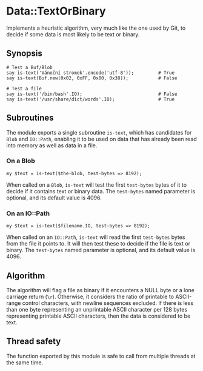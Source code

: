 # Data::TextOrBinary

Implements a heuristic algorithm, very much like the one used by Git, to
decide if some data is most likely to be text or binary.

## Synopsis

    # Test a Buf/Blob
    say is-text('Vánoční stromek'.encode('utf-8'));         # True
    say is-text(Buf.new(0x02, 0xFF, 0x00, 0x38));           # False

    # Test a file
    say is-text('/bin/bash'.IO);                            # False
    say is-text('/usr/share/dict/words'.IO);                # True

## Subroutines

The module exports a single subroutine `is-text`, which has candidates for
`Blob` and `IO::Path`, enabling it to be used on data that has already been
read into memory as well as data in a file.

### On a Blob

    my $text = is-text($the-blob, test-bytes => 8192);

When called on a `Blob`, `is-text` will test the first `test-bytes` bytes of
it to decide if it contains text or binary data. The `test-bytes` named
parameter is optional, and its default value is 4096.

### On an IO::Path

    my $text = is-text($filename.IO, test-bytes => 8192);

When called on an `IO::Path`, `is-text` will read the first `test-bytes` bytes
from the file it points to. It will then test these to decide if the file is
text or binary. The `test-bytes` named parameter is optional, and its default
value is 4096.

## Algorithm

The algorithm will flag a file as binary if it encounters a NULL byte or a
lone carriage return (`\r`). Otherwise, it considers the ratio of printable
to ASCII-range control characters, with newline sequences excluded. If there
is less than one byte representing an unprintable ASCII character per 128
bytes representing printable ASCII characters, then the data is considered to
be text.

## Thread safety

The function exported by this module is safe to call from multiple threads at
the same time.
